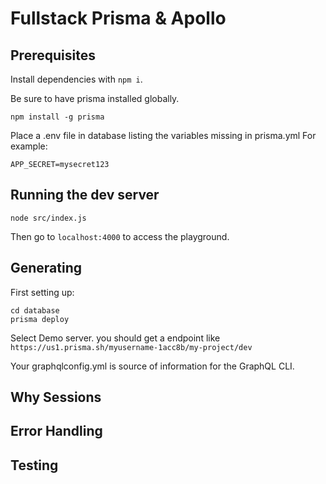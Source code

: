 # Fullstack Prisma & Apollo

## Prerequisites
Install dependencies with `npm i`.

Be sure to have prisma installed globally.
```shell
npm install -g prisma
```

Place a .env file in database listing the variables missing in prisma.yml
For example:
```
APP_SECRET=mysecret123
```

## Running the dev server
```shell
node src/index.js
```

Then go to `localhost:4000` to access the playground.

## Generating
First setting up:
```shell
cd database
prisma deploy
```

Select Demo server.
you should get a endpoint like `https://us1.prisma.sh/myusername-1acc8b/my-project/dev`

Your graphqlconfig.yml is source of information for the GraphQL CLI.

## Why Sessions


## Error Handling


## Testing
